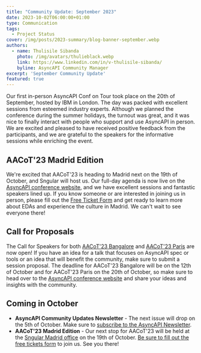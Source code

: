 ```yaml
---
title: "Community Update: September 2023"
date: 2023-10-02T06:00:00+01:00
type: Communication
tags:
  - Project Status
cover: /img/posts/2023-summary/blog-banner-september.webp
authors:
  - name: Thulisile Sibanda
    photo: /img/avatars/thulieblack.webp
    link: https://www.linkedin.com/in/v-thulisile-sibanda/
    byline: AsyncAPI Community Manager
excerpt: 'September Community Update'
featured: true
---
```


Our first in-person AsyncAPI Conf on Tour took place on the 20th of September, hosted by IBM in London. The day was packed with excellent sessions from esteemed industry experts. Although we planned the conference during the summer holidays, the turnout was great, and it was nice to finally interact with people who support and use AsyncAPI in person. We are excited and pleased to have received positive feedback from the participants, and we are grateful to the speakers for the informative sessions while enriching the event.

## AACoT'23 Madrid Edition
We're excited that AACoT'23 is heading to Madrid next on the 19th of October, and Sngular will host us. Our full-day agenda is now live on the [AsyncAPI conference website](https://conference.asyncapi.com/venue/Madrid), and we have excellent sessions and fantastic speakers lined up.
If you know someone or are interested in joining us in person, please fill out the [Free Ticket Form](https://docs.google.com/forms/d/e/1FAIpQLSdwqi27LpsIi8tKQoQBcUWDUJZi0be0cHpWnDtWhhHVn00hFA/viewform) and get ready to learn more about EDAs and experience the culture in Madrid. We can't wait to see everyone there!

## Call for Proposals
The Call for Speakers for both [AACoT'23 Bangalore](https://conference.asyncapi.com/venue/Bangalore) and [AACoT'23 Paris](https://conference.asyncapi.com/venue/Paris) are now open! If you have an idea for a talk that focuses on AsyncAPI spec or tools or an idea that will benefit the community, make sure to submit a session proposal. The deadline for AACoT'23 Bangalore will be on the 12th of October and for AACoT'23 Paris on the 20th of October, so make sure to head over to the [AsyncAPI conference website](https://conference.asyncapi.com/) and share your ideas and insights with the community.

## Coming in October
- **AsyncAPI Community Updates Newsletter** - The next issue will drop on the 5th of October. Make sure to [subscribe to the AsyncAPI Newsletter](https://www.asyncapi.com/newsletter). 
- **AACoT'23 Madrid Edition** - Our next stop for AACoT'23 will be held at the [Sngular Madrid office](https://www.sngular.com/) on the 19th of October. [Be sure to fill out the free tickets form](https://docs.google.com/forms/d/e/1FAIpQLSdwqi27LpsIi8tKQoQBcUWDUJZi0be0cHpWnDtWhhHVn00hFA/viewform) to join us. See you there!
